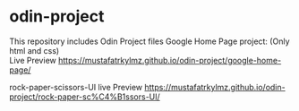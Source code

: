 # odin-project
This repository includes Odin Project files 
Google Home Page project: (Only html and css)  
Live Preview https://mustafatrkylmz.github.io/odin-project/google-home-page/

rock-paper-scissors-UI
live Preview https://mustafatrkylmz.github.io/odin-project/rock-paper-sc%C4%B1ssors-UI/
